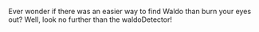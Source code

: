 Ever wonder if there was an easier way to find Waldo than burn your eyes out? Well, look no further than the waldoDetector!

